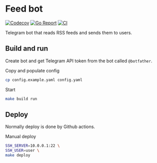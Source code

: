 # Feed bot

[![Codecov](https://codecov.io/gh/tetafro/feed-bot/branch/master/graph/badge.svg)](https://codecov.io/gh/tetafro/feed-bot)
[![Go Report](https://goreportcard.com/badge/github.com/tetafro/feed-bot)](https://goreportcard.com/report/github.com/tetafro/feed-bot)
[![CI](https://github.com/tetafro/feed-bot/actions/workflows/push.yml/badge.svg)](https://github.com/tetafro/feed-bot/actions)

Telegram bot that reads RSS feeds and sends them to users.

## Build and run

Create bot and get Telegram API token from the bot called `@botfather`.

Copy and populate config
```sh
cp config.example.yaml config.yaml
```

Start
```sh
make build run
```

## Deploy

Normally deploy is done by Github actions.

Manual deploy
```sh
SSH_SERVER=10.0.0.1:22 \
SSH_USER=user \
make deploy
```
